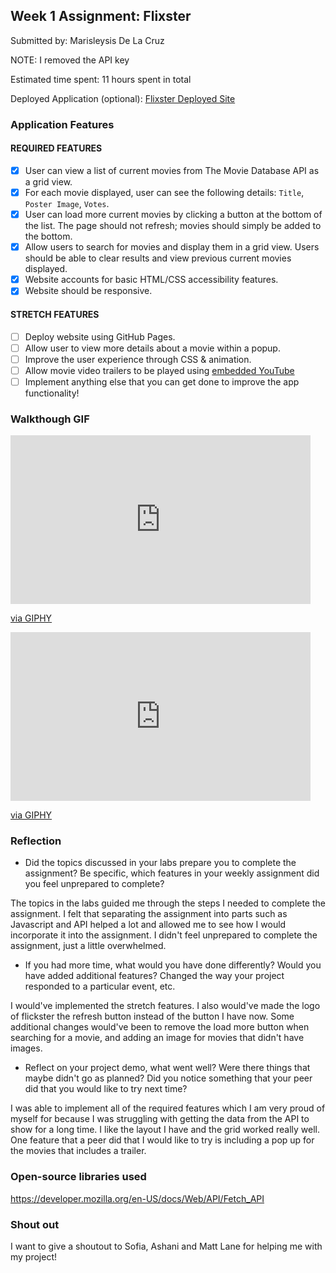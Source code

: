 ## Week 1 Assignment: Flixster

Submitted by: Marisleysis De La Cruz

NOTE: I removed the API key

Estimated time spent: 11 hours spent in total

Deployed Application (optional): [Flixster Deployed Site](ADD_LINK_HERE)

### Application Features

#### REQUIRED FEATURES

- [X] User can view a list of current movies from The Movie Database API as a grid view.
- [X] For each movie displayed, user can see the following details: `Title`, `Poster Image`, `Votes`.
- [X] User can load more current movies by clicking a button at the bottom of the list. The page should not refresh; movies should simply be added to the bottom.
- [X] Allow users to search for movies and display them in a grid view. Users should be able to clear results and view previous current movies displayed.
- [X] Website accounts for basic HTML/CSS accessibility features.
- [X] Website should be responsive.

#### STRETCH FEATURES

- [ ] Deploy website using GitHub Pages. 
- [ ] Allow user to view more details about a movie within a popup.
- [ ] Improve the user experience through CSS & animation.
- [ ] Allow movie video trailers to be played using [embedded YouTube](https://support.google.com/youtube/answer/171780?hl=en)
- [ ] Implement anything else that you can get done to improve the app functionality!

### Walkthough GIF

<iframe src="https://giphy.com/embed/AMz9CmtFwej5T7y1sG" width="480" height="270" frameBorder="0" class="giphy-embed" allowFullScreen></iframe><p><a href="https://giphy.com/gifs/AMz9CmtFwej5T7y1sG">via GIPHY</a></p>

<iframe src="https://giphy.com/embed/1z1joPYtVB0yEBYoQg" width="480" height="270" frameBorder="0" class="giphy-embed" allowFullScreen></iframe><p><a href="https://giphy.com/gifs/1z1joPYtVB0yEBYoQg">via GIPHY</a></p>

### Reflection

* Did the topics discussed in your labs prepare you to complete the assignment? Be specific, which features in your weekly assignment did you feel unprepared to complete?

The topics in the labs guided me through the steps I needed to complete the assignment. I felt that separating the assignment into parts such as Javascript and API helped a lot and allowed me to see how I would incorporate it into the assignment. I didn't feel unprepared to complete the assignment, just a little overwhelmed. 

* If you had more time, what would you have done differently? Would you have added additional features? Changed the way your project responded to a particular event, etc.
  
I would've implemented the stretch features. I also would've made the logo of flickster the refresh button instead of the button I have now. Some additional changes would've been to remove the load more button when searching for a movie, and adding an image for movies that didn't have images. 

* Reflect on your project demo, what went well? Were there things that maybe didn't go as planned? Did you notice something that your peer did that you would like to try next time?

I was able to implement all of the required features which I am very proud of myself for because I was struggling with getting the data from the API to show for a long time. I like the layout I have and the grid worked really well. One feature that a peer did that I would like to try is including a pop up for the movies that includes a trailer. 

### Open-source libraries used

https://developer.mozilla.org/en-US/docs/Web/API/Fetch_API

### Shout out

I want to give a shoutout to Sofia, Ashani and Matt Lane for helping me with my project! 
